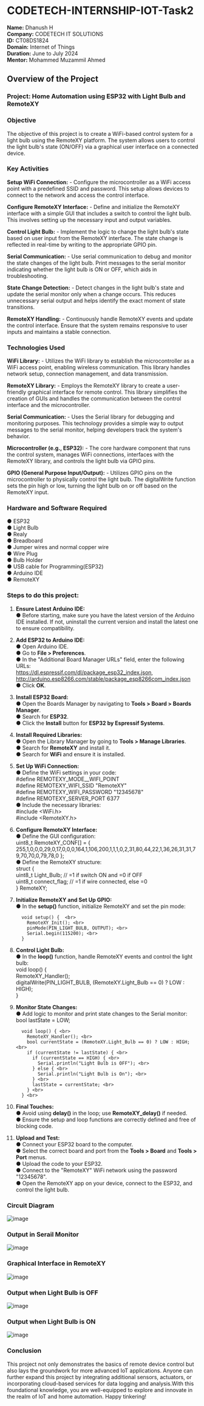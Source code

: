 # CODETECH-INTERNSHIP-IOT-Task2

**Name:** Dhanush H <br>
**Company:** CODETECH IT SOLUTIONS <br>
**ID:** CT08DS1824 <br>
**Domain:** Internet of Things <br>
**Duration:** June to July 2024 <br>
**Mentor:** Mohammed Muzammil Ahmed <br>


## Overview of the Project

### Project: Home Automation using ESP32 with Light Bulb and RemoteXY

### Objective

The objective of this project is to create a WiFi-based control system for a light bulb using the RemoteXY platform. The system allows users to control the light bulb's state (ON/OFF) via a graphical user interface on a connected device.

### Key Activities

**Setup WiFi Connection:**
      - Configure the microcontroller as a WiFi access point with a predefined SSID and password. This setup allows devices to connect to the network and access the control interface.

**Configure RemoteXY Interface:**
      - Define and initialize the RemoteXY interface with a simple GUI that includes a switch to control the light bulb. This involves setting up the necessary input and output variables.

**Control Light Bulb:**
      - Implement the logic to change the light bulb's state based on user input from the RemoteXY interface. The state change is reflected in real-time by writing to the appropriate GPIO pin.

**Serial Communication:**
      - Use serial communication to debug and monitor the state changes of the light bulb. Print messages to the serial monitor indicating whether the light bulb is ON or OFF, which aids in troubleshooting.

**State Change Detection:**
      - Detect changes in the light bulb's state and update the serial monitor only when a change occurs. This reduces unnecessary serial output and helps identify the exact moment of state transitions.

**RemoteXY Handling:**
      - Continuously handle RemoteXY events and update the control interface. Ensure that the system remains responsive to user inputs and maintains a stable connection.

### Technologies Used

**WiFi Library:**
      - Utilizes the WiFi library to establish the microcontroller as a WiFi access point, enabling wireless communication. This library handles network setup, connection management, and data transmission.

**RemoteXY Library:**
      - Employs the RemoteXY library to create a user-friendly graphical interface for remote control. This library simplifies the creation of GUIs and handles the communication between the control interface and the microcontroller.

**Serial Communication:**
      - Uses the Serial library for debugging and monitoring purposes. This technology provides a simple way to output messages to the serial monitor, helping developers track the system's behavior.

**Microcontroller (e.g., ESP32):**
      - The core hardware component that runs the control system, manages WiFi connections, interfaces with the RemoteXY library, and controls the light bulb via GPIO pins.

**GPIO (General Purpose Input/Output):**
      - Utilizes GPIO pins on the microcontroller to physically control the light bulb. The digitalWrite function sets the pin high or low, turning the light bulb on or off based on the RemoteXY input.

### Hardware and Software Required

● ESP32 <br>
● Light Bulb <br>
● Realy <br>
● Breadboard <br>
● Jumper wires and normal copper wire <br>
● Wire Plug <br>
● Bulb Holder <br>
● USB cable for Programming(ESP32) <br>
● Arduino IDE <br>
● RemoteXY <br>

### Steps to do this project:

1. **Ensure Latest Arduino IDE:**<br>
        ● Before starting, make sure you have the latest version of the Arduino IDE installed. If not, uninstall the current version and install the latest one to ensure compatibility.

2. **Add ESP32 to Arduino IDE:**<br>
       ● Open Arduino IDE.<br>
       ● Go to **File > Preferences**.<br>
       ● In the "Additional Board Manager URLs" field, enter the following URLs: <br>
         https://dl.espressif.com/dl/package_esp32_index.json, http://arduino.esp8266.com/stable/package_esp8266com_index.json <br>
       ● Click **OK**.

3. **Install ESP32 Board:** <br>
       ● Open the Boards Manager by navigating to **Tools > Board > Boards Manager**.<br>
       ● Search for **ESP32**.<br>
       ● Click the **Install** button for **ESP32 by Espressif Systems**.

4. **Install Required Libraries:**<br>
       ● Open the Library Manager by going to **Tools > Manage Libraries**.<br>
       ● Search for **RemoteXY** and install it.<br>
       ● Search for **WiFi** and ensure it is installed.

5. **Set Up WiFi Connection:**<br>
       ● Define the WiFi settings in your code:<br>
         #define REMOTEXY_MODE__WIFI_POINT <br>
         #define REMOTEXY_WIFI_SSID "RemoteXY" <br>
         #define REMOTEXY_WIFI_PASSWORD "12345678" <br>
         #define REMOTEXY_SERVER_PORT 6377<br>
       ● Include the necessary libraries:<br>
         #include <WiFi.h> <br>
         #include <RemoteXY.h> <br>
         

6. **Configure RemoteXY Interface:** <br>
       ● Define the GUI configuration: <br>
         uint8_t RemoteXY_CONF[] = { 255,1,0,0,0,29,0,17,0,0,0,164,1,106,200,1,1,1,0,2,31,80,44,22,1,36,26,31,31,79,70,70,0,79,78,0 };
         <br>
       ● Define the RemoteXY structure:<br>
         struct {<br>
           uint8_t Light_Bulb; // =1 if switch ON and =0 if OFF<br>
           uint8_t connect_flag;  // =1 if wire connected, else =0<br>
         } RemoteXY;<br>

7. **Initialize RemoteXY and Set Up GPIO:** <br> 
       ● In the **setup()** function, initialize RemoteXY and set the pin mode: <br>
         
         void setup() {  <br>
           RemoteXY_Init(); <br>
           pinMode(PIN_LIGHT_BULB, OUTPUT); <br>
           Serial.begin(115200); <br>
         }
         

8. **Control Light Bulb:** <br>
       ● In the **loop()** function, handle RemoteXY events and control the light bulb: <br>
         void loop() {  <br>
           RemoteXY_Handler();  <br>
           digitalWrite(PIN_LIGHT_BULB, (RemoteXY.Light_Bulb == 0) ? LOW : HIGH);  <br>
         } <br>

9. **Monitor State Changes:** <br>
       ● Add logic to monitor and print state changes to the Serial monitor: <br>
         bool lastState = LOW; <br>

         void loop() { <br>
           RemoteXY_Handler(); <br>
           bool currentState = (RemoteXY.Light_Bulb == 0) ? LOW : HIGH; <br>
           if (currentState != lastState) { <br>
             if (currentState == HIGH) { <br>
               Serial.println("Light Bulb is OFF"); <br>
             } else { <br>
               Serial.println("Light Bulb is On"); <br>
             } <br>
             lastState = currentState; <br>
           } <br>
         } <br>

10. **Final Touches:** <br>
       ● Avoid using **delay()** in the loop; use **RemoteXY_delay()** if needed. <br>
       ● Ensure the setup and loop functions are correctly defined and free of blocking code. <br>

11. **Upload and Test:** <br>
       ● Connect your ESP32 board to the computer. <br>
       ● Select the correct board and port from the **Tools > Board** and **Tools > Port** menus. <br>
       ● Upload the code to your ESP32. <br>
       ● Connect to the "RemoteXY" WiFi network using the password "12345678". <br>
       ● Open the RemoteXY app on your device, connect to the ESP32, and control the light bulb.
  
### Circuit Diagram

![image](https://github.com/H-Dhanush/CODETECH-INTERNSHIP-IOT-Task2/assets/167459628/093401d8-2d15-4e00-b515-2e5cad7874aa)

### Output in Serail Monitor

![image](https://github.com/H-Dhanush/CODETECH-INTERNSHIP-IOT-Task2/assets/167459628/c23008c7-2123-4d58-8f1d-e6866dbcf20c)

### Graphical Interface in RemoteXY

![image](https://github.com/H-Dhanush/CODETECH-INTERNSHIP-IOT-Task2/assets/167459628/7c2a3b60-9663-4e75-b815-7ea3ee258cae)

### Output when Light Bulb is OFF

![image](https://github.com/H-Dhanush/CODETECH-INTERNSHIP-IOT-Task2/assets/167459628/1d7914e6-4330-4318-b735-1192ef3038a8)

### Output when Light Bulb is ON

![image](https://github.com/H-Dhanush/CODETECH-INTERNSHIP-IOT-Task2/assets/167459628/2b089455-8bfb-4c07-b6e3-41947b1a0cc0)

### Conclusion
This project not only demonstrates the basics of remote device control but also lays the groundwork for more advanced IoT applications. Anyone can further expand this project by integrating additional sensors, actuators, or incorporating cloud-based services for data logging and analysis.With this foundational knowledge, you are well-equipped to explore and innovate in the realm of IoT and home automation. Happy tinkering!




